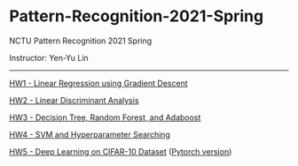 # Pattern-Recognition-2021-Spring
NCTU Pattern Recognition 2021 Spring

Instructor: Yen-Yu Lin

---

[HW1 - Linear Regression using Gradient Descent](https://github.com/hurueilin/PR_HW1)

[HW2 - Linear Discriminant Analysis](https://github.com/hurueilin/PR_HW2)

[HW3 - Decision Tree, Random Forest, and Adaboost](https://github.com/hurueilin/PR_HW3)

[HW4 - SVM and Hyperparameter Searching](https://github.com/hurueilin/PR_HW4)

[HW5 - Deep Learning on CIFAR-10 Dataset](https://github.com/hurueilin/PR_HW5)
([Pytorch version](https://github.com/hurueilin/PR_HW5_Pytorch))
